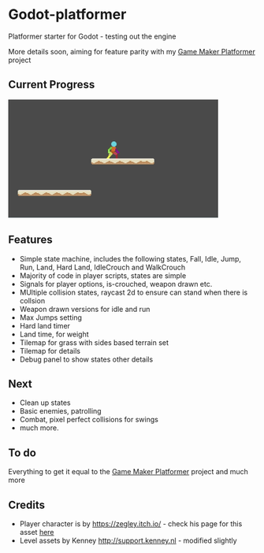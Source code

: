 # Godot-platformer

Platformer starter for Godot - testing out the engine

More details soon, aiming for feature parity with my [Game Maker Platformer](https://github.com/deanblackborough/gm-platformer) project

## Current Progress
![Gif of Progress](current-progress.gif "Current progress animation")

## Features

- Simple state machine, includes the following states, Fall, Idle, Jump, Run, Land, Hard Land, IdleCrouch and WalkCrouch
- Majority of code in player scripts, states are simple
- Signals for player options, is-crouched, weapon drawn etc.
- MUltiple collision states, raycast 2d to ensure can stand when there is collsion
- Weapon drawn versions for idle and run
- Max Jumps setting
- Hard land timer
- Land time, for weight
- Tilemap for grass with sides based terrain set
- Tilemap for details
- Debug panel to show states other details

## Next
- Clean up states
- Basic enemies, patrolling
- Combat, pixel perfect collisions for swings
- much more.

## To do
Everything to get it equal to the [Game Maker Platformer](https://github.com/deanblackborough/gm-platformer) project and much more

## Credits

- Player character is by https://zegley.itch.io/ - check his page for this asset [here](https://zegley.itch.io/2d-platformermetroidvania-asset-pack)
- Level assets by Kenney http://support.kenney.nl - modified slightly
